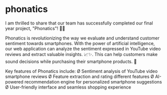 # phonatics
I am thrilled to share that our team has successfully completed our final year project, "Phonatics"! 📱✨


Phonatics is revolutionizing the way we evaluate and understand customer sentiment towards smartphones. With the power of artificial intelligence, our web application can analyze the sentiment expressed in YouTube video reviews and extract valuable insights. 📈✨. This can help customers make sound decisions while purchasing their smartphone products. 🤳
 
Key features of Phonatics include:
Ø Sentiment analysis of YouTube video smartphone reviews
Ø Feature extraction and rating different features
Ø AI-powered recommendation engine for personalized smartphone suggestions
Ø User-friendly interface and seamless shopping experience
